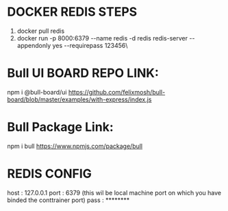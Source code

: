 # DOCKER REDIS STEPS
1. docker pull redis
2. docker run -p 8000:6379 --name redis -d redis redis-server --appendonly yes --requirepass 123456\


# Bull UI BOARD REPO LINK:

npm i @bull-board/ui
https://github.com/felixmosh/bull-board/blob/master/examples/with-express/index.js


# Bull Package Link:

npm i bull
https://www.npmjs.com/package/bull


# REDIS CONFIG

host : 127.0.0.1
port : 6379 (this wil be local machine port on which you have binded the conttrainer port)
pass : ********